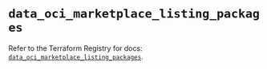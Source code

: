 # `data_oci_marketplace_listing_packages`

Refer to the Terraform Registry for docs: [`data_oci_marketplace_listing_packages`](https://registry.terraform.io/providers/oracle/oci/6.18.0/docs/data-sources/marketplace_listing_packages).
